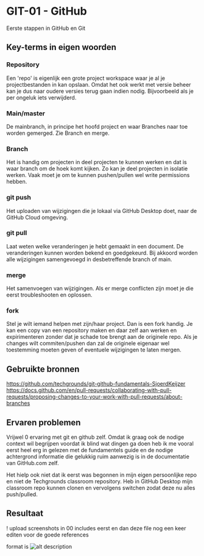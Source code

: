 # GIT-01 - GitHub
Eerste stappen in GitHub en Git

## Key-terms in eigen woorden

### Repository
Een 'repo' is eigenlijk een grote project workspace waar je al je projectbestanden in kan opslaan. Omdat het ook werkt met versie beheer kan je dus naar oudere versies terug gaan indien nodig. Bijvoorbeeld als je per ongeluk iets verwijderd.  

### Main/master
De mainbranch, in principe het hoofd project en waar Branches naar toe worden gemerged. Zie Branch en merge. 

### Branch
Het is handig om projecten in deel projecten te kunnen werken en dat is waar branch om de hoek komt kijken. Zo kan je deel projecten in isolatie werken. Vaak moet je om te kunnen pushen/pullen wel write permissions hebben.

### git push 
Het uploaden van wijzigingen die je lokaal via GitHub Desktop doet, naar de GitHub Cloud omgeving.  

### git pull
Laat weten welke veranderingen je hebt gemaakt in een document. De veranderingen kunnen worden bekend en goedgekeurd. Bij akkoord worden alle wijzigingen samengevoegd in desbetreffende branch of main. 

### merge
Het samenvoegen van wijzigingen. Als er merge conflicten zijn moet je die eerst troubleshooten en oplossen. 

### fork
Stel je wilt iemand helpen met zijn/haar project. Dan is een fork handig. Je kan een copy van een repository maken en daar zelf aan werken en expirimenteren zonder dat je schade toe brengt aan de originele repo. Als je changes wilt commiten/pushen dan zal de originele eigenaar wel toestemming moeten geven of eventuele wijzigingen te laten mergen.   

## Gebruikte bronnen
https://github.com/techgrounds/git-github-fundamentals-SjoerdKeijzer
https://docs.github.com/en/pull-requests/collaborating-with-pull-requests/proposing-changes-to-your-work-with-pull-requests/about-branches


## Ervaren problemen
Vrijwel 0 ervaring met git en github zelf. Omdat ik graag ook de nodige context wil begrijpen voordat ik blind wat dingen ga doen heb ik me vooral eerst heel erg in gelezen met de fundamentels guide en de nodige achtergrond informatie die gelukkig ruim aanwezig is in de documentatie van GitHub.com zelf. 

Het hielp ook niet dat ik eerst was begonnen in mijn eigen persoonlijke repo en niet de Techgrounds classroom repository. Heb in GitHub Desktop mijn classroom repo kunnen clonen en vervolgens switchen zodat deze nu alles push/pulled.  


## Resultaat

! upload screenshots in 00 includes eerst en dan deze file nog een keer editen voor de goede references

format is
![alt description](link)